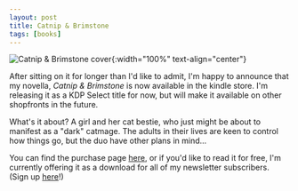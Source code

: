```yaml
---
layout: post
title: Catnip & Brimstone
tags: [books]
---
```


![Catnip & Brimstone cover]({{site.baseurl}}/images/books/catnip-and-brimstone-plain-mockup.png){:width="100%" text-align="center"}

After sitting on it for longer than I'd like to admit, I'm happy to announce that my novella, _Catnip & Brimstone_ is now available in the kindle store. I'm releasing it as a KDP Select title for now, but will make it available on other shopfronts in the future.

What's it about? A girl and her cat bestie, who just might be about to manifest as a "dark" catmage. The adults in their lives are keen to control how things go, but the duo have other plans in mind...

You can find the purchase page [here](https://www.amazon.com/dp/B0C2LQSJ7L), or if you'd like to read it for free, I'm currently offering it as a download for all of my newsletter subscribers. (Sign up [here](https://jessicanickelsen.ck.page/)!)
